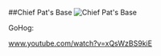 ##Chief Pat's Base
![Chief Pat's Base](http://www.onehiveclan.com/uploads/2/8/8/6/28864503/7526890_orig.png)

GoHog:

www.youtube.com/watch?v=xQsWzBS9kiE
